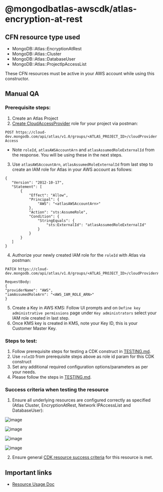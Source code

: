 # @mongodbatlas-awscdk/atlas-encryption-at-rest

## CFN resource type used
- MongoDB::Atlas::EncryptionAtRest
- MongoDB::Atlas::Cluster
- MongoDB::Atlas::DatabaseUser
- MongoDB::Atlas::ProjectIpAccessList

These CFN resources must be active in your AWS account while using this constructor.

## Manual QA
### Prerequisite steps:
1. Create an Atlas Project 
2. [Create CloudAccessProvider](https://www.mongodb.com/docs/atlas/reference/api/cloud-provider-access-create-one-role/) role for your project via postman:
  
`POST https://cloud-dev.mongodb.com/api/atlas/v1.0/groups/<ATLAS_PROJECT_ID>/cloudProviderAccess`
 - Note `roleId`, `atlasAWSAccountArn` and `atlasAssumedRoleExternalId` from the response. You will be using these in the next steps.
3. Use `atlasAWSAccountArn`, `atlasAssumedRoleExternalId` from last step to create an IAM role for Atlas in your AWS account as follows:
 ```
{
    "Version": "2012-10-17",
    "Statement": [
        {
            "Effect": "Allow",
            "Principal": {
                "AWS": "<atlasAWSAccountArn>"
            },
            "Action": "sts:AssumeRole",
            "Condition": {
                "StringEquals": {
                    "sts:ExternalId": "atlasAssumedRoleExternalId"
                }
            }
        }
    ]
}
```


4. Authorize your newly created IAM role for the `roleId` with Atlas via postman:
```
PATCH https://cloud-dev.mongodb.com/api/atlas/v1.0/groups/<ATLAS_PROJECT_ID>/cloudProviderAccess/<roleId>

RequestBody:
{
"providerName": "AWS",
"iamAssumedRoleArn": "<AWS_IAM_ROLE_ARN>"
}
```

5. Create a Key in AWS KMS: Follow UI prompts and on `Define key administrative permissions` page under `Key administrators` select your IAM role created in last step.
6. Once KMS key is created in KMS, note your Key ID, this is your Customer Master Key.

### Steps to test:
1. Follow prerequisite steps for testing a CDK construct in [TESTING.md](../../../TESTING.md).
2. Use `roleID` from prerequisite steps above as role id param for this CDK construct
3. Set any additional required configuration options/parameters as per your needs.
4. Please follow the steps in [TESTING.md](../../../TESTING.md).


### Success criteria when testing the resource
1. Ensure all underlying resources are configured correctly as specified (Atlas Cluster, EncryptionAtRest, Network IPAccessList and DatabaseUser):

![image](https://user-images.githubusercontent.com/122359335/228581798-691ab912-4397-4fd5-aa7d-237b88a46465.png)

![image](https://user-images.githubusercontent.com/122359335/228581863-e04ee602-68b7-4e70-a88f-96da4ea2535d.png)

![image](https://user-images.githubusercontent.com/122359335/228581979-615b19cb-4d72-47e6-8aca-44a8c3013825.png)

![image](https://user-images.githubusercontent.com/122359335/228582032-14ef9f65-dc8d-4bb4-b7b0-1ab77a6257e6.png)

2. Ensure general [CDK resource success criteria](../../../TESTING.md#success-criteria-to-be-satisfied-when-testing-a-construct) for this resource is met.

## Important links
- [Resource Usage Doc](https://www.mongodb.com/docs/atlas/security-aws-kms/#std-label-security-aws-kms)